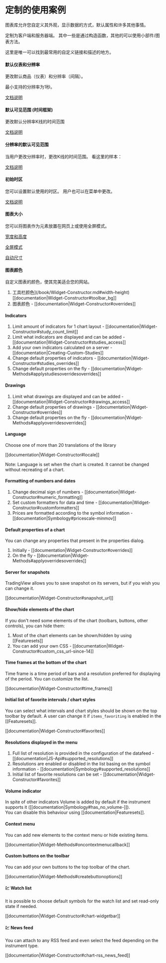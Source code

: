 # 定制的使用案例

图表库允许您自定义其外观，显示数据的方式，默认属性和许多其他事情。

定制为客户端和服务器端。 其中一些是通过构造函数，其他的可以使用小部件/图表方法。

这里是唯一可以找到最常用的自定义链接和描述的地方。

#### 默认仪表和分辨率

更改默认商品（仪表）和分辨率（间隔）。

最小支持的分辨率为1秒。

[文档说明](/book/Widget-Constructor.md#symbol-interval-mandatory)

#### 默认可见范围 \(时间框架\)

更改默认分辨率K线的时间范围

[文档说明](/book/Widget-Constructor.md#timeframe)

#### 分辨率的默认可见范围

当用户更改分辨率时，更改K线的时间范围。 看这里的样本：

[文档说明](/book/Chart-Methods.md#onintervalchanged)

#### 初始时区

您可以设置默认使用的时区。 用户也可以在菜单中更改。

[文档说明](/book/Widget-Constructor.md#timezone-)

#### 图表大小

您可以将图表作为元素放置在网页上或使用全屏模式。

[宽度和高度](/book/Widget-Constructor.md#width-height)

[全屏模式](/book/Widget-Constructor#fullscreen-)

[自动尺寸](/book/Widget-Constructor#autosize-)

#### 图表颜色

自定义图表的颜色，使其完美适合您的网站。

1. 工具栏颜色](/book/Widget-Constructor.md#width-height)\[\[documentation\|Widget-Constructor\#toolbar\_bg\]\]
2. 图表颜色 - \[\[documentation\|Widget-Constructor\#overrides\]\]

#### Indicators

1. Limit amount of indicators for 1 chart layout - \[\[documentation\|Widget-Constructor\#study\_count\_limit\]\]
2. Limit what indicators are displayed and can be added - \[\[documentation\|Widget-Constructor\#studies\_access\]\]
3. Add your own indicators calculated on a server - \[\[documentation\|Creating-Custom-Studies\]\]
4. Change default properties of indicators - \[\[documentation\|Widget-Constructor\#studies\_overrides\]\]
5. Change default properties on the fly - \[\[documentation\|Widget-Methods\#applystudiesoverridesoverrides\]\]

#### Drawings

1. Limit what drawings are displayed and can be added - \[\[documentation\|Widget-Constructor\#drawings\_access\]\]
2. Change default properties of drawings - \[\[documentation\|Widget-Constructor\#overrides\]\]
3. Change default properties on the fly - \[\[documentation\|Widget-Methods\#applyoverridesoverrides\]\]

#### Language

Choose one of more than 20 translations of the library

\[\[documentation\|Widget-Constructor\#locale\]\]

Note: Language is set when the chart is created. It cannot be changed without recreating of a chart.

#### Formatting of numbers and dates

1. Change decimal sign of numbers - \[\[documentation\|Widget-Constructor\#numeric\_formatting\]\]
2. Set custom formatters for data and time - \[\[documentation\|Widget-Constructor\#customformatters\]\]
3. Prices are formatted according to the symbol information - \[\[documentation\|Symbology\#pricescale-minmov\]\]

#### Default properties of a chart

You can change any properties that present in the properties dialog.

1. Initially - \[\[documentation\|Widget-Constructor\#overrides\]\]
2. On the fly - \[\[documentation\|Widget-Methods\#applyoverridesoverrides\]\]

#### Server for snapshots

TradingView allows you to save snapshot on its servers, but if you wish you can change it.

\[\[documentation\|Widget-Constructor\#snapshot\_url\]\]

#### Show/hide elements of the chart

If you don't need some elements of the chart \(toolbars, buttons, other controls\), you can hide them:

1. Most of the chart elements can be shown/hidden by using \[\[Featuresets\]\]
2. You can add your own CSS - \[\[documentation\|Widget-Constructor\#custom\_css\_url-since-14\]\]

#### Time frames at the bottom of the chart

Time frame is a time period of bars and a resolution preferred for displaying of the period. You can customize the list.

\[\[documentation\|Widget-Constructor\#time\_frames\]\]

#### Initial list of favorite intervals / chart styles

You can select what intervals and chart styles should be shown on the top toolbar by default. A user can change it if `items_favoriting` is enabled in the \[\[Featuresets\]\].

\[\[documentation\|Widget-Constructor\#favorites\]\]

#### Resolutions displayed in the menu

1. Full list of resolution is provided in the configuration of the datafeed - \[\[documentation\|JS-Api\#supported\_resolutions\]\]
2. Resolutions are enabled or disabled in the list basing on the symbol information - \[\[documentation\|Symbology\#supported\_resolutions\]\]
3. Initial list of favorite resolutions can be set - \[\[documentation\|Widget-Constructor\#favorites\]\]

#### Volume indicator

In spite of other indicators Volume is added by default if the instrument supports it \(\[\[documentation\|Symbology\#has\_no\_volume-\]\]\).  
You can disable this behaviour using \[\[documentation\|Featuresets\]\].

#### Context menu

You can add new elements to the context menu or hide existing items.

\[\[documentation\|Widget-Methods\#oncontextmenucallback\]\]

#### Custom buttons on the toolbar

You can add your own buttons to the top toolbar of the chart.

\[\[documentation\|Widget-Methods\#createbuttonoptions\]\]

#### :chart: Watch list

It is possible to choose default symbols for the watch list and set read-only state if needed.

\[\[documentation\|Widget-Constructor\#chart-widgetbar\]\]

#### :chart: News feed

You can attach to any RSS feed and even select the feed depending on the instrument type.

\[\[documentation\|Widget-Constructor\#chart-rss\_news\_feed\]\]

